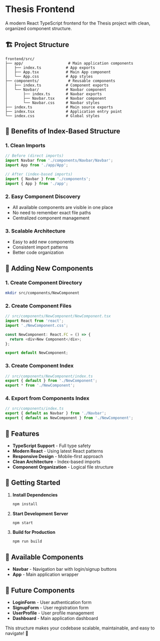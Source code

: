 # Thesis Frontend

A modern React TypeScript frontend for the Thesis project with clean, organized component structure.

## 🏗️ Project Structure

```
frontend/src/
├── app/                    # Main application components
│   ├── index.ts           # App exports
│   ├── App.tsx            # Main App component
│   └── App.css            # App styles
├── components/             # Reusable components
│   ├── index.ts           # Component exports
│   └── Navbar/            # Navbar component
│       ├── index.ts       # Navbar exports
│       ├── Navbar.tsx     # Navbar component
│       └── Navbar.css     # Navbar styles
├── index.ts               # Main source exports
├── index.tsx              # Application entry point
└── index.css              # Global styles
```

## 🚀 Benefits of Index-Based Structure

### **1. Clean Imports**
```typescript
// Before (direct imports)
import Navbar from './components/Navbar/Navbar';
import App from './app/App';

// After (index-based imports)
import { Navbar } from './components';
import { App } from './app';
```

### **2. Easy Component Discovery**
- All available components are visible in one place
- No need to remember exact file paths
- Centralized component management

### **3. Scalable Architecture**
- Easy to add new components
- Consistent import patterns
- Better code organization

## 🔧 Adding New Components

### **1. Create Component Directory**
```bash
mkdir src/components/NewComponent
```

### **2. Create Component Files**
```typescript
// src/components/NewComponent/NewComponent.tsx
import React from 'react';
import './NewComponent.css';

const NewComponent: React.FC = () => {
  return <div>New Component</div>;
};

export default NewComponent;
```

### **3. Create Component Index**
```typescript
// src/components/NewComponent/index.ts
export { default } from './NewComponent';
export * from './NewComponent';
```

### **4. Export from Components Index**
```typescript
// src/components/index.ts
export { default as Navbar } from './Navbar';
export { default as NewComponent } from './NewComponent';
```

## 🎨 Features

- **TypeScript Support** - Full type safety
- **Modern React** - Using latest React patterns
- **Responsive Design** - Mobile-first approach
- **Clean Architecture** - Index-based imports
- **Component Organization** - Logical file structure

## 🚀 Getting Started

1. **Install Dependencies**
   ```bash
   npm install
   ```

2. **Start Development Server**
   ```bash
   npm start
   ```

3. **Build for Production**
   ```bash
   npm run build
   ```

## 📱 Available Components

- **Navbar** - Navigation bar with login/signup buttons
- **App** - Main application wrapper

## 🔮 Future Components

- **LoginForm** - User authentication form
- **SignupForm** - User registration form
- **UserProfile** - User profile management
- **Dashboard** - Main application dashboard

This structure makes your codebase scalable, maintainable, and easy to navigate! 🎯
